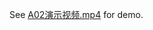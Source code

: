 See [A02演示视频.mp4](https://github.com/Twofyw/model-evaluation-android/blob/master/A02演示视频.mp4) for demo.

